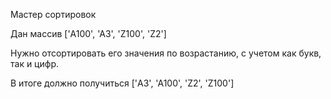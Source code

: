 Мастер сортировок

Дан массив ['A100', 'A3', 'Z100', 'Z2']

Нужно отсортировать его значения по возрастанию, с учетом как букв, так и цифр.

В итоге должно получиться ['A3', 'A100', 'Z2', 'Z100']
